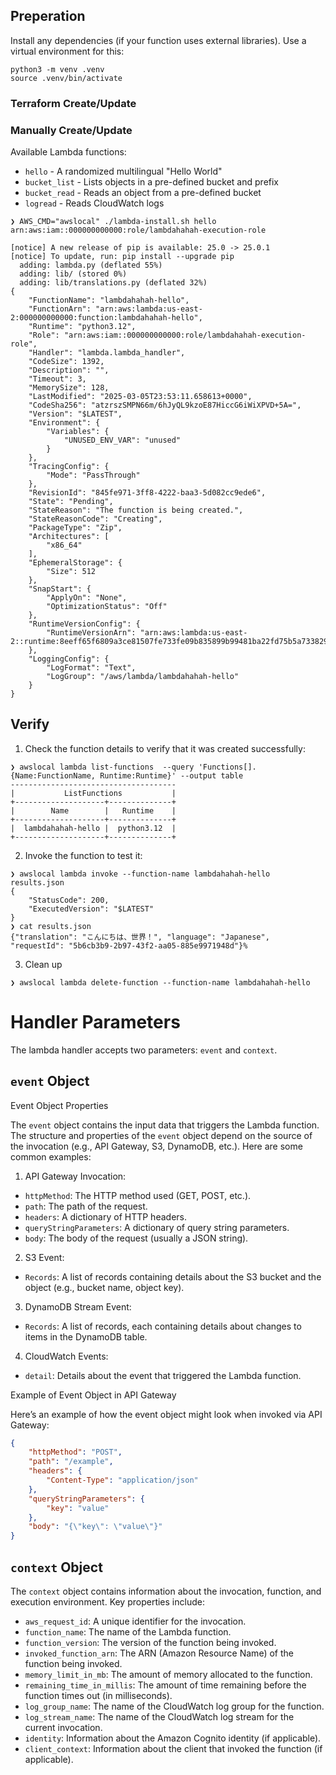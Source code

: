 ## Preperation

Install any dependencies (if your function uses external libraries). Use a virtual environment for this:

```
python3 -m venv .venv
source .venv/bin/activate
```

### Terraform Create/Update



### Manually Create/Update

Available Lambda functions:

* `hello` - A randomized multilingual "Hello World"
* `bucket_list` - Lists objects in a pre-defined bucket and prefix
* `bucket_read` - Reads an object from a pre-defined bucket
* `logread` - Reads CloudWatch logs 

```shell
❯ AWS_CMD="awslocal" ./lambda-install.sh hello
arn:aws:iam::000000000000:role/lambdahahah-execution-role

[notice] A new release of pip is available: 25.0 -> 25.0.1
[notice] To update, run: pip install --upgrade pip
  adding: lambda.py (deflated 55%)
  adding: lib/ (stored 0%)
  adding: lib/translations.py (deflated 32%)
{
    "FunctionName": "lambdahahah-hello",
    "FunctionArn": "arn:aws:lambda:us-east-2:000000000000:function:lambdahahah-hello",
    "Runtime": "python3.12",
    "Role": "arn:aws:iam::000000000000:role/lambdahahah-execution-role",
    "Handler": "lambda.lambda_handler",
    "CodeSize": 1392,
    "Description": "",
    "Timeout": 3,
    "MemorySize": 128,
    "LastModified": "2025-03-05T23:53:11.658613+0000",
    "CodeSha256": "atzrszSMPN66m/6hJyQL9kzoE87HiccG6iWiXPVD+5A=",
    "Version": "$LATEST",
    "Environment": {
        "Variables": {
            "UNUSED_ENV_VAR": "unused"
        }
    },
    "TracingConfig": {
        "Mode": "PassThrough"
    },
    "RevisionId": "845fe971-3ff8-4222-baa3-5d082cc9ede6",
    "State": "Pending",
    "StateReason": "The function is being created.",
    "StateReasonCode": "Creating",
    "PackageType": "Zip",
    "Architectures": [
        "x86_64"
    ],
    "EphemeralStorage": {
        "Size": 512
    },
    "SnapStart": {
        "ApplyOn": "None",
        "OptimizationStatus": "Off"
    },
    "RuntimeVersionConfig": {
        "RuntimeVersionArn": "arn:aws:lambda:us-east-2::runtime:8eeff65f6809a3ce81507fe733fe09b835899b99481ba22fd75b5a7338290ec1"
    },
    "LoggingConfig": {
        "LogFormat": "Text",
        "LogGroup": "/aws/lambda/lambdahahah-hello"
    }
}
```

## Verify

1. Check the function details to verify that it was created successfully:

```shell
❯ awslocal lambda list-functions  --query 'Functions[].{Name:FunctionName, Runtime:Runtime}' --output table
-------------------------------------
|           ListFunctions           |
+--------------------+--------------+
|        Name        |   Runtime    |
+--------------------+--------------+
|  lambdahahah-hello |  python3.12  |
+--------------------+--------------+
```

2. Invoke the function to test it:

```shell
❯ awslocal lambda invoke --function-name lambdahahah-hello results.json
{
    "StatusCode": 200,
    "ExecutedVersion": "$LATEST"
}
❯ cat results.json
{"translation": "こんにちは、世界！", "language": "Japanese", "requestId": "5b6cb3b9-2b97-43f2-aa05-885e9971948d"}%
```

3. Clean up

```shell
❯ awslocal lambda delete-function --function-name lambdahahah-hello
```

# Handler Parameters

The lambda handler accepts two parameters: `event` and `context`.

## `event` Object

Event Object Properties

The `event` object contains the input data that triggers the Lambda function. The structure and properties of the `event` object depend on the source of the invocation (e.g., API Gateway, S3, DynamoDB, etc.). Here are some common examples:

1. API Gateway Invocation:

* `httpMethod`: The HTTP method used (GET, POST, etc.).
* `path`: The path of the request.
* `headers`: A dictionary of HTTP headers.
* `queryStringParameters`: A dictionary of query string parameters.
* `body`: The body of the request (usually a JSON string).

2. S3 Event:

* `Records`: A list of records containing details about the S3 bucket and the object (e.g., bucket name, object key).

3. DynamoDB Stream Event:

* `Records`: A list of records, each containing details about changes to items in the DynamoDB table.

4. CloudWatch Events:

* `detail`: Details about the event that triggered the Lambda function.

Example of Event Object in API Gateway

Here’s an example of how the event object might look when invoked via API Gateway:

```json
{
    "httpMethod": "POST",
    "path": "/example",
    "headers": {
        "Content-Type": "application/json"
    },
    "queryStringParameters": {
        "key": "value"
    },
    "body": "{\"key\": \"value\"}"
}
```

## `context` Object

The `context` object contains information about the invocation, function, and execution environment. Key properties include:

* `aws_request_id`: A unique identifier for the invocation.
* `function_name`: The name of the Lambda function.
* `function_version`: The version of the function being invoked.
* `invoked_function_arn`: The ARN (Amazon Resource Name) of the function being invoked.
* `memory_limit_in_mb`: The amount of memory allocated to the function.
* `remaining_time_in_millis`: The amount of time remaining before the function times out (in milliseconds).
* `log_group_name`: The name of the CloudWatch log group for the function.
* `log_stream_name`: The name of the CloudWatch log stream for the current invocation.
* `identity`: Information about the Amazon Cognito identity (if applicable).
* `client_context`: Information about the client that invoked the function (if applicable).
